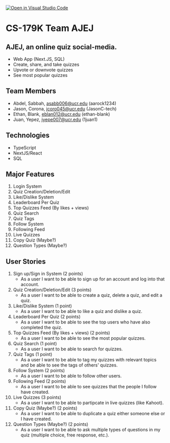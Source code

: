 [![Open in Visual Studio Code](https://classroom.github.com/assets/open-in-vscode-718a45dd9cf7e7f842a935f5ebbe5719a5e09af4491e668f4dbf3b35d5cca122.svg)](https://classroom.github.com/online_ide?assignment_repo_id=11509578&assignment_repo_type=AssignmentRepo)

# CS-179K Team AJEJ

## AJEJ, an online quiz social-media.
- Web App (Next.JS, SQL)
- Create, share, and take quizzes
- Upvote or downvote quizzes
- See most popular quizzes

## Team Members
- Abdel, Sabbah, asabb006@ucr.edu (aarock1234)
- Jason, Corona, jcoro045@ucr.edu (JasonC-tech)
- Ethan, Blank, eblan012@ucr.edu (ethan-blank)
- Juan, Yepez, jyepe007@ucr.edu (1juan1)

## Technologies
- TypeScript
- NextJS/React
- SQL

## Major Features
1. Login System
2. Quiz Creation/Deletion/Edit
3. Like/Dislike System
4. Leaderboard Per Quiz
5. Top Quizzes Feed (By likes + views)
6. Quiz Search
7. Quiz Tags
8. Follow System
9. Following Feed
10. Live Quizzes
11. Copy Quiz (Maybe?)
12. Question Types (Maybe?)

## User Stories
1. Sign up/Sign in System (2 points)
    - As a user I want to be able to sign up for an account and log into that account.
2. Quiz Creation/Deletion/Edit (3 points)
    - As a user I want to be able to create a quiz, delete a quiz, and edit a quiz.
3. Like/Dislike System (1 point)
    - As a user I want to be able to like a quiz and dislike a quiz.
4. Leaderboard Per Quiz (2 points)
    - As a user I want to be able to see the top users who have also completed the quiz.
5. Top Quizzes Feed (By likes + views) (2 points)
    - As a user I want to be able to see the most popular quizzes.
6. Quiz Search (1 point)
    - As a user I want to be able to search for quizzes.
7. Quiz Tags (1 point)
    - As a user I want to be able to tag my quizzes with relevant topics and be able to see the tags of others' quizzes.
8. Follow System (2 points)
    - As a user I want to be able to follow other users.
9. Following Feed (2 points)
    - As a user I want to be able to see quizzes that the people I follow have created.
10. Live Quizzes (3 points)
    - As a user I want to be able to partipcate in live quizzes (like Kahoot).
11. Copy Quiz (Maybe?) (2 points)
    - As a user I want to be able to duplicate a quiz either someone else or I have created.
12. Question Types (Maybe?) (2 points)
    - As a user I want to be able to ask multiple types of questions in my quiz (multiple choice, free response, etc.).
